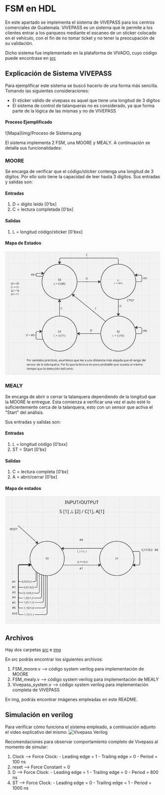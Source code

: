 # FSM en HDL
En este apartado se implementa el sistema de VIVEPASS para los centros comerciales de Guatemala. VIVEPASS es un sistema que le permite a los clientes entrar a los parqueos mediante el escaneo de un sticker colocado en el vehículo, con el fin de no tomar ticket y no tener la preocupación de su validación.

Dicho sistema fue implementado en la plataforma de VIVADO, cuyo código puede encontrase en [src](./src/)
## Explicación de Sistema VIVEPASS
Para ejemplificar este sistema se buscó hacerlo de una forma más sencilla. Tomando las siguientes consideraciones:
- El sticker válido de vivepass es aquel que tiene una longitud de 3 dígitos
- El sistema de control de talanqueras no es considerado, ya que forma parte de la lógica de las mismas y no de VIVEPASS

#### Proceso Ejemplificado
![Mapa](img/Proceso de Sistema.png

El sistema implementa 2 FSM, una MOORE y MEALY. A continuación se detalla sus funcionalidades:
### MOORE
Se encarga de verificar que el código/sticker contenga una longitud de 3 dígitos. Por ello solo tiene la capacidad de leer hasta 3 dígitos. 
Sus entradas y salidas son:

#### Entradas
1. D = dígito leído [0'bx]
2. C = lectura completada [0'bx]

#### Salidas 
1. L = longitud código/sticker [0'bxx]

#### Mapa de Estados
![Mapa](img/MapaMoore.png)

### MEALY
Se encarga de abrir o cerrar la talanquera dependiendo de la longitud que la MOORE le entregue. Esta comienza a verificar una vez el auto esté lo suficientemente cerca de la talanquera, esto con un sensor que activa el "Start" del análisis.

Sus entradas y salidas son:

#### Entradas
1. L = longitud código [0'bxx]
2. ST = Start [0'bx]
#### Salidas 
1. C = lectura completa [0'bx]
2. A = abrir/cerrar [0'bx]

#### Mapa de estados
![Mapa](img/MapaMealy.png)

## Archivos
Hay dos carpetas [src](./src/) e [img](./img/)

En src podrás encontrar los siguientes archivos:
1. FSM_moore.v --> código system verilog para implementación de MOORE
2. FSM_mealy.v --> código system verilog para implementación de MEALY
3. Vivepass_system.v --> código system verilog para implementación completa de VIVEPASS

En img, podrás encontrar imágenes empleadas en este README.

## Simulación en verilog
Para verificar cómo funciona el sistema empleado, a continuación adjunto el vídeo explicativo del mismo:
![Vivepass Verilog](https://youtu.be/ppbE6J_HPwU)

Recomendaciones para observar comportamiento completo de Vivepass al momento de simular:

1. Clock --> Force Clock:
						- Leading edge = 1
						- Trailing edge = 0
						- Period = 100 ns
2. reset --> Force Constant = 0
3. D 	 --> Force Clock:
						- Leading edge = 1
						- Trailing edge = 0
						- Period = 800 ns
4. ST 	 --> Force Clock:
						- Leading edge = 0
						- Trailing edge = 1
						- Period = 1000 ns